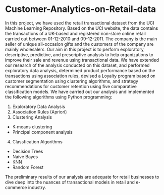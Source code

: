 # Customer-Analytics-on-Retail-data

In this project, we have used the retail transactional dataset from the UCI Machine Learning Repository. Based on the UCI website, the data contains the transactions of a UK-based and registered non-store online retail carried out between 01-12-2010 and 09-12-2011. The company is the main seller of unique all-occasion gifts and the customers of the company are mainly wholesalers. Our aim in this project is to perform exploratory, descriptive, predictive, and prescriptive analysis to help organizations to improve their sale and revenue using transactional data. We have extended our research of the analysis conducted on this dataset, and performed exploratory data analysis, determined product performance based on the transactions using association rules, devised a Loyalty program based on customer segmentation using clustering algorithms, and strategy recommendations for customer retention using five comparative classification models. We have carried out our analysis and implemented the following algorithms using Python programming:

1. Exploratory Data Analysis
2. Association Rules (Apriori)
3. Clustering Analysis
  * K-means clustering
  * Principal component analysis
4. Classfication Algorithms
  * Decision Trees
  * Naive Bayes
  * KNN
  * Random Forest

The preliminary results of our analysis are adequate for retail businesses to dive deep into the nuances of transactional models in retail and e-commerce industry.
